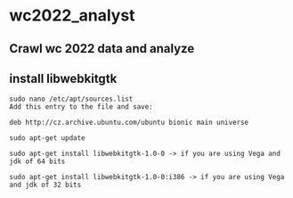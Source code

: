 # wc2022_analyst
## Crawl wc 2022 data and analyze

## install libwebkitgtk

    sudo nano /etc/apt/sources.list
    Add this entry to the file and save:

    deb http://cz.archive.ubuntu.com/ubuntu bionic main universe

    sudo apt-get update

    sudo apt-get install libwebkitgtk-1.0-0 -> if you are using Vega and jdk of 64 bits

    sudo apt-get install libwebkitgtk-1.0-0:i386 -> if you are using Vega and jdk of 32 bits

